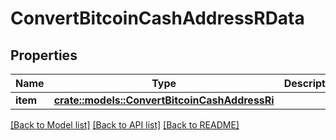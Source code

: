 # ConvertBitcoinCashAddressRData

## Properties

Name | Type | Description | Notes
------------ | ------------- | ------------- | -------------
**item** | [**crate::models::ConvertBitcoinCashAddressRi**](ConvertBitcoinCashAddressRI.md) |  | 

[[Back to Model list]](../README.md#documentation-for-models) [[Back to API list]](../README.md#documentation-for-api-endpoints) [[Back to README]](../README.md)


